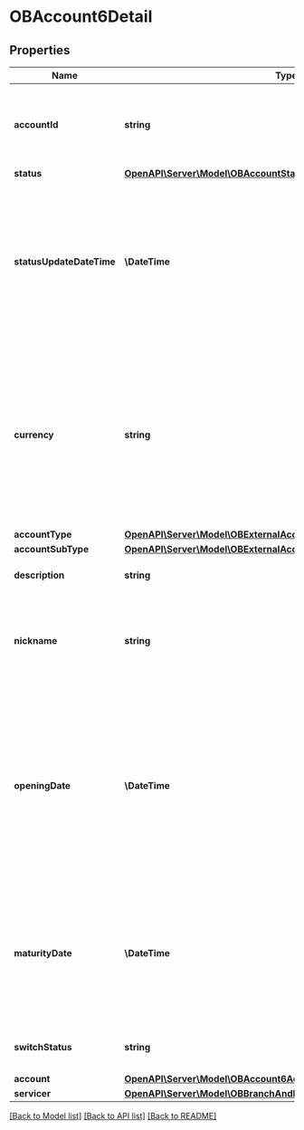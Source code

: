 # OBAccount6Detail

## Properties
Name | Type | Description | Notes
------------ | ------------- | ------------- | -------------
**accountId** | **string** | A unique and immutable identifier used to identify the account resource. This identifier has no meaning to the account owner. | 
**status** | [**OpenAPI\Server\Model\OBAccountStatus1Code**](OBAccountStatus1Code.md) |  | [optional] 
**statusUpdateDateTime** | **\DateTime** | Date and time at which the resource status was updated.All dates in the JSON payloads are represented in ISO 8601 date-time format.  All date-time fields in responses must include the timezone. An example is below: 2017-04-05T10:43:07+00:00 | [optional] 
**currency** | **string** | Identification of the currency in which the account is held.  Usage: Currency should only be used in case one and the same account number covers several currencies and the initiating party needs to identify which currency needs to be used for settlement on the account. | 
**accountType** | [**OpenAPI\Server\Model\OBExternalAccountType1Code**](OBExternalAccountType1Code.md) |  | 
**accountSubType** | [**OpenAPI\Server\Model\OBExternalAccountSubType1Code**](OBExternalAccountSubType1Code.md) |  | 
**description** | **string** | Specifies the description of the account type. | [optional] 
**nickname** | **string** | The nickname of the account, assigned by the account owner in order to provide an additional means of identification of the account. | [optional] 
**openingDate** | **\DateTime** | Date on which the account and related basic services are effectively operational for the account owner.All dates in the JSON payloads are represented in ISO 8601 date-time format.  All date-time fields in responses must include the timezone. An example is below: 2017-04-05T10:43:07+00:00 | [optional] 
**maturityDate** | **\DateTime** | Maturity date of the account.All dates in the JSON payloads are represented in ISO 8601 date-time format.  All date-time fields in responses must include the timezone. An example is below: 2017-04-05T10:43:07+00:00 | [optional] 
**switchStatus** | **string** | Specifies the switch status for the account, in a coded form. | [optional] 
**account** | [**OpenAPI\Server\Model\OBAccount6AccountInner**](OBAccount6AccountInner.md) |  | 
**servicer** | [**OpenAPI\Server\Model\OBBranchAndFinancialInstitutionIdentification50**](OBBranchAndFinancialInstitutionIdentification50.md) |  | [optional] 

[[Back to Model list]](../README.md#documentation-for-models) [[Back to API list]](../README.md#documentation-for-api-endpoints) [[Back to README]](../README.md)


